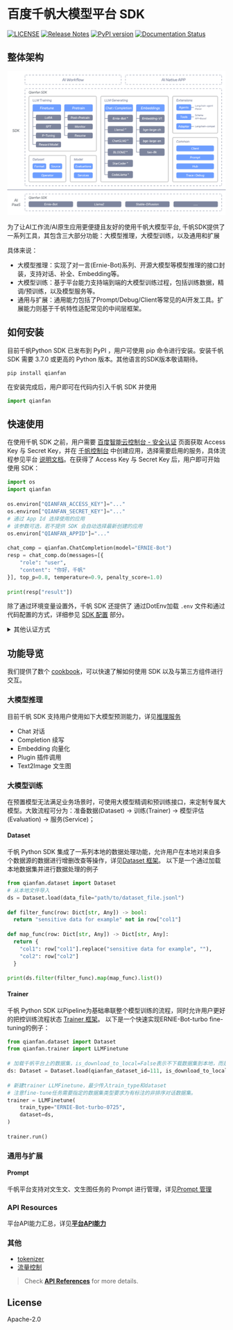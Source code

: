 # 百度千帆大模型平台 SDK

[![LICENSE](https://img.shields.io/github/license/baidubce/bce-qianfan-sdk.svg)](https://github.com/baidubce/bce-qianfan-sdk/blob/master/LICENSE)
[![Release Notes](https://img.shields.io/github/release/baidubce/bce-qianfan-sdk)](https://github.com/baidubce/bce-qianfan-sdk/releases)
[![PyPI version](https://badge.fury.io/py/qianfan.svg)](https://pypi.org/project/qianfan/)
[![Documentation Status](https://readthedocs.org/projects/qianfan/badge/?version=stable)](https://qianfan.readthedocs.io/en/stable/README.html)

## 整体架构

![framwwork](/docs/imgs/sdk_framework.png)

为了让AI工作流/AI原生应用更便捷且友好的使用千帆大模型平台, 千帆SDK提供了一系列工具，其包含三大部分功能：大模型推理，大模型训练，以及通用和扩展

具体来说：
- 大模型推理：实现了对一言(Ernie-Bot)系列、开源大模型等模型推理的接口封装，支持对话、补全、Embedding等。
- 大模型训练：基于平台能力支持端到端的大模型训练过程，包括训练数据，精调/预训练，以及模型服务等。
- 通用与扩展：通用能力包括了Prompt/Debug/Client等常见的AI开发工具。扩展能力则基于千帆特性适配常见的中间层框架。

## 如何安装

目前千帆Python SDK 已发布到 PyPI ，用户可使用 pip 命令进行安装。安装千帆 SDK 需要 3.7.0 或更高的 Python 版本。其他语言的SDK版本敬请期待。

```
pip install qianfan
```

在安装完成后，用户即可在代码内引入千帆 SDK 并使用

```python
import qianfan
```

## 快速使用

在使用千帆 SDK 之前，用户需要 [百度智能云控制台 - 安全认证](https://console.bce.baidu.com/iam/#/iam/accesslist) 页面获取 Access Key 与 Secret Key，并在 [千帆控制台](https://console.bce.baidu.com/qianfan/ais/console/applicationConsole/application) 中创建应用，选择需要启用的服务，具体流程参见平台 [说明文档](https://cloud.baidu.com/doc/Reference/s/9jwvz2egb)。在获得了 Access Key 与 Secret Key 后，用户即可开始使用 SDK：

```python
import os
import qianfan

os.environ["QIANFAN_ACCESS_KEY"]="..."
os.environ["QIANFAN_SECRET_KEY"]="..."
# 通过 App Id 选择使用的应用
# 该参数可选，若不提供 SDK 会自动选择最新创建的应用
os.environ["QIANFAN_APPID"]="..."

chat_comp = qianfan.ChatCompletion(model="ERNIE-Bot")
resp = chat_comp.do(messages=[{
    "role": "user",
    "content": "你好，千帆"
}], top_p=0.8, temperature=0.9, penalty_score=1.0)

print(resp["result"])
```

除了通过环境变量设置外，千帆 SDK 还提供了 通过DotEnv加载 `.env` 文件和通过代码配置的方式，详细参见 [SDK 配置](./docs/configurable.md) 部分。

<details>
<summary> 其他认证方式 </summary>

> 这里是一些其他认证方式，请仅在无法获取 Access Key 与 Secret Key 时使用。这些认证方式已经过时，将在未来从 SDK 中移除。

API Key (**AK**) 和 Secret Key (**SK**）是用户在调用千帆模型相关功能时所需要的凭证。具体获取流程参见平台的[应用接入使用说明文档](https://cloud.baidu.com/doc/WENXINWORKSHOP/s/Slkkydake)，但该认证方式无法使用训练、发布模型等功能，若需使用请使用 Access Key 和 Secret Key 的方式进行认证。在获得并配置了 AK 以及 SK 后，用户即可开始使用 SDK：

```python
import os
import qianfan

os.environ["QIANFAN_AK"]="..."
os.environ["QIANFAN_SK"]="..."

chat_comp = qianfan.ChatCompletion(model="ERNIE-Bot")
resp = chat_comp.do(messages=[{
    "role": "user",
    "content": "你好，千帆"
}], top_p=0.8, temperature=0.9, penalty_score=1.0)

print(resp["result"])
```

适用范围：

| 功能 | API Key | Access Key |
|:---|:---:|:---:|
| Chat 对话 | ✅ | ✅ |
| Completion 续写 | ✅ | ✅ |
| Embedding 向量化 | ✅ | ✅ |
| Plugin 插件调用 | ✅ | ✅ |
| 文生图 | ✅ | ✅ |
| 大模型调优 | ❌ | ✅ |
| 大模型管理 | ❌ | ✅ |
| 大模型服务 | ❌ | ✅ |
| 数据集管理 | ❌ | ✅ |

</details>

## 功能导览

我们提供了数个 [cookbook](https://github.com/baidubce/bce-qianfan-sdk/tree/main/cookbook)，可以快速了解如何使用 SDK 以及与第三方组件进行交互。

### 大模型推理

目前千帆 SDK 支持用户使用如下大模型预测能力，详见[推理服务](./docs/inference.md)

+ Chat 对话
+ Completion 续写
+ Embedding 向量化
+ Plugin 插件调用
+ Text2Image 文生图

### 大模型训练

在预置模型无法满足业务场景时，可使用大模型精调和预训练接口，来定制专属大模型。大致流程可分为：准备数据(Dataset) -> 训练(Trainer) -> 模型评估(Evaluation) -> 服务(Service)；

#### Dataset

千帆 Python SDK 集成了一系列本地的数据处理功能，允许用户在本地对来自多个数据源的数据进行增删改查等操作，详见[Dataset 框架](./docs/dataset.md)。
以下是一个通过加载本地数据集并进行数据处理的例子
```python
from qianfan.dataset import Dataset
# 从本地文件导入
ds = Dataset.load(data_file="path/to/dataset_file.jsonl")

def filter_func(row: Dict[str, Any]) -> bool:
  return "sensitive data for example" not in row["col1"]

def map_func(row: Dict[str, Any]) -> Dict[str, Any]:
  return {
    "col1": row["col1"].replace("sensitive data for example", ""),
    "col2": row["col2"]
  }

print(ds.filter(filter_func).map(map_func).list())
```

#### Trainer

千帆 Python SDK 以Pipeline为基础串联整个模型训练的流程，同时允许用户更好的把控训练流程状态 [Trainer 框架](./docs/trainer.md)。
以下是一个快速实现ERNIE-Bot-turbo fine-tuning的例子：
```python
from qianfan.dataset import Dataset
from qianfan.trainer import LLMFinetune

# 加载千帆平台上的数据集，is_download_to_local=False表示不下载数据集到本地，而是直接使用
ds: Dataset = Dataset.load(qianfan_dataset_id=111, is_download_to_local=False)

# 新建trainer LLMFinetune，最少传入train_type和dataset
# 注意fine-tune任务需要指定的数据集类型要求为有标注的非排序对话数据集。
trainer = LLMFinetune(
    train_type="ERNIE-Bot-turbo-0725",
    dataset=ds, 
)

trainer.run()

```

### 通用与扩展

#### Prompt

千帆平台支持对文生文、文生图任务的 Prompt 进行管理，详见[Prompt 管理](./docs/prompt.md)

### API Resources

平台API能力汇总，详见[**平台API能力**](./docs/api_contents.md)

### 其他
- [tokenizer](./docs/utils.md)
- [流量控制](./docs/configurable.md)

> Check [**API References**](https://qianfan.readthedocs.io/en/stable/qianfan.html) for more details.
## License

Apache-2.0
